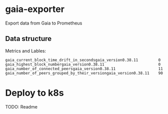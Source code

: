 # gaia-exporter


Export data from Gaia to Prometheus

## Data structure

Metrics and Lables:

```
gaia_current_block_time_drift_in_secondsgaia_version0.38.11         0
gaia_highest_block_numbergaia_version0.38.11                        0
gaia_number_of_connected_peersgaia_version0.38.11                   11
gaia_number_of_peers_grouped_by_their_versiongaia_version0.38.11    90
```


# Deploy to k8s

TODO: Readme
